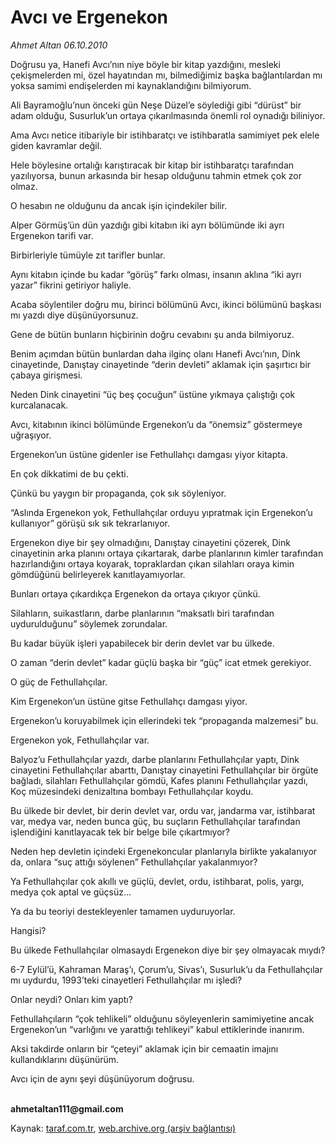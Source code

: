 # Avcı ve Ergenekon

*Ahmet Altan 06.10.2010*

<div class="yazi"><p>Doğrusu ya, Hanefi Avcı’nın niye böyle bir kitap yazdığını, mesleki çekişmelerden mi, özel hayatından mı, bilmediğimiz başka bağlantılardan mı yoksa samimi endişelerden mi kaynaklandığını bilmiyorum.</p>
<p>Ali Bayramoğlu’nun önceki gün Neşe Düzel’e söylediği gibi “dürüst” bir adam olduğu, Susurluk’un ortaya çıkarılmasında önemli rol oynadığı biliniyor.</p>
<p>Ama Avcı netice itibariyle bir istihbaratçı ve istihbaratla samimiyet pek elele giden kavramlar değil.</p>
<p>Hele böylesine ortalığı karıştıracak bir kitap bir istihbaratçı tarafından yazılıyorsa, bunun arkasında bir hesap olduğunu tahmin etmek çok zor olmaz.</p>
<p>O hesabın ne olduğunu da ancak işin içindekiler bilir.</p>
<p>Alper Görmüş’ün dün yazdığı gibi kitabın iki ayrı bölümünde iki ayrı Ergenekon tarifi var.</p>
<p>Birbirleriyle tümüyle zıt tarifler bunlar.</p>
<p>Aynı kitabın içinde bu kadar “görüş” farkı olması, insanın aklına “iki ayrı yazar” fikrini getiriyor haliyle.</p>
<p>Acaba söylentiler doğru mu, birinci bölümünü Avcı, ikinci bölümünü başkası mı yazdı diye düşünüyorsunuz.</p>
<p>Gene de bütün bunların hiçbirinin doğru cevabını şu anda bilmiyoruz.</p>
<p>Benim açımdan bütün bunlardan daha ilginç olanı Hanefi Avcı’nın, Dink cinayetinde, Danıştay cinayetinde “derin devleti” aklamak için şaşırtıcı bir çabaya girişmesi.</p>
<p>Neden Dink cinayetini “üç beş çocuğun” üstüne yıkmaya çalıştığı çok kurcalanacak.</p>
<p>Avcı, kitabının ikinci bölümünde Ergenekon’u da “önemsiz” göstermeye uğraşıyor.</p>
<p>Ergenekon’un üstüne gidenler ise Fethullahçı damgası yiyor kitapta.</p>
<p>En çok dikkatimi de bu çekti.</p>
<p>Çünkü bu yaygın bir propaganda, çok sık söyleniyor.</p>
<p>“Aslında Ergenekon yok, Fethullahçılar orduyu yıpratmak için Ergenekon’u kullanıyor” görüşü sık sık tekrarlanıyor.</p>
<p>Ergenekon diye bir şey olmadığını, Danıştay cinayetini çözerek, Dink cinayetinin arka planını ortaya çıkartarak, darbe planlarının kimler tarafından hazırlandığını ortaya koyarak, topraklardan çıkan silahları oraya kimin gömdüğünü belirleyerek kanıtlayamıyorlar.</p>
<p>Bunları ortaya çıkardıkça Ergenekon da ortaya çıkıyor çünkü.</p>
<p>Silahların, suikastların, darbe planlarının “maksatlı biri tarafından uydurulduğunu” söylemek zorundalar.</p>
<p>Bu kadar büyük işleri yapabilecek bir derin devlet var bu ülkede.</p>
<p>O zaman “derin devlet” kadar güçlü başka bir “güç” icat etmek gerekiyor.</p>
<p>O güç de Fethullahçılar.</p>
<p>Kim Ergenekon’un üstüne gitse Fethullahçı damgası yiyor.</p>
<p>Ergenekon’u koruyabilmek için ellerindeki tek “propaganda malzemesi” bu.</p>
<p>Ergenekon yok, Fethullahçılar var.</p>
<p>Balyoz’u Fethullahçılar yazdı, darbe planlarını Fethullahçılar yaptı, Dink cinayetini Fethullahçılar abarttı, Danıştay cinayetini Fethullahçılar bir örgüte bağladı, silahları Fethullahçılar gömdü, Kafes planını Fethullahçılar yazdı, Koç müzesindeki denizaltına bombayı Fethullahçılar koydu.</p>
<p>Bu ülkede bir devlet, bir derin devlet var, ordu var, jandarma var, istihbarat var, medya var, neden bunca güç, bu suçların Fethullahçılar tarafından işlendiğini kanıtlayacak tek bir belge bile çıkartmıyor?</p>
<p>Neden hep devletin içindeki Ergenekoncular planlarıyla birlikte yakalanıyor da, onlara “suç attığı söylenen” Fethullahçılar yakalanmıyor?</p>
<p>Ya Fethullahçılar çok akıllı ve güçlü, devlet, ordu, istihbarat, polis, yargı, medya çok aptal ve güçsüz...</p>
<p>Ya da bu teoriyi destekleyenler tamamen uyduruyorlar.</p>
<p>Hangisi?</p>
<p>Bu ülkede Fethullahçılar olmasaydı Ergenekon diye bir şey olmayacak mıydı?</p>
<p>6-7 Eylül’ü, Kahraman Maraş’ı, Çorum’u, Sivas’ı, Susurluk’u da Fethullahçılar mı uydurdu, 1993’teki cinayetleri Fethullahçılar mı işledi?</p>
<p>Onlar neydi? Onları kim yaptı?</p>
<p>Fethullahçıların “çok tehlikeli” olduğunu söyleyenlerin samimiyetine ancak Ergenekon’un “varlığını ve yarattığı tehlikeyi” kabul ettiklerinde inanırım.</p>
<p>Aksi takdirde onların bir “çeteyi” aklamak için bir cemaatin imajını kullandıklarını düşünürüm.</p>
<p>Avcı için de aynı şeyi düşünüyorum doğrusu.</p><b><br/>ahmetaltan111@gmail.com</b></div>

Kaynak: [taraf.com.tr](http://www.taraf.com.tr:80/ahmet-altan/makale-avci-ve-ergenekon.htm), [web.archive.org (arşiv bağlantısı)](http://web.archive.org/web/20101008061046/http://www.taraf.com.tr:80/ahmet-altan/makale-avci-ve-ergenekon.htm)
